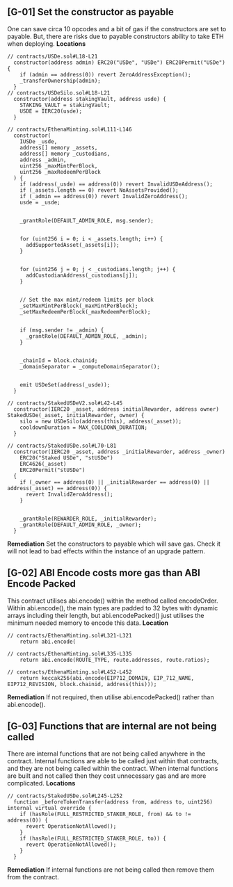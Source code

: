 ## [G-01] Set the constructor as payable
One can save circa 10 opcodes and a bit of gas if the constructors are set to payable.
But, there are risks due to payable constructors ability to take ETH when deploying.
**Locations**
```sol
// contracts/USDe.sol#L18-L21
  constructor(address admin) ERC20("USDe", "USDe") ERC20Permit("USDe") {
    if (admin == address(0)) revert ZeroAddressException();
    _transferOwnership(admin);
  }
// contracts/USDeSilo.sol#L18-L21
  constructor(address stakingVault, address usde) {
    STAKING_VAULT = stakingVault;
    USDE = IERC20(usde);
  }

// contracts/EthenaMinting.sol#L111-L146
  constructor(
    IUSDe _usde,
    address[] memory _assets,
    address[] memory _custodians,
    address _admin,
    uint256 _maxMintPerBlock,
    uint256 _maxRedeemPerBlock
  ) {
    if (address(_usde) == address(0)) revert InvalidUSDeAddress();
    if (_assets.length == 0) revert NoAssetsProvided();
    if (_admin == address(0)) revert InvalidZeroAddress();
    usde = _usde;


    _grantRole(DEFAULT_ADMIN_ROLE, msg.sender);


    for (uint256 i = 0; i < _assets.length; i++) {
      addSupportedAsset(_assets[i]);
    }


    for (uint256 j = 0; j < _custodians.length; j++) {
      addCustodianAddress(_custodians[j]);
    }


    // Set the max mint/redeem limits per block
    _setMaxMintPerBlock(_maxMintPerBlock);
    _setMaxRedeemPerBlock(_maxRedeemPerBlock);


    if (msg.sender != _admin) {
      _grantRole(DEFAULT_ADMIN_ROLE, _admin);
    }


    _chainId = block.chainid;
    _domainSeparator = _computeDomainSeparator();


    emit USDeSet(address(_usde));
  }

// contracts/StakedUSDeV2.sol#L42-L45
  constructor(IERC20 _asset, address initialRewarder, address owner) StakedUSDe(_asset, initialRewarder, owner) {
    silo = new USDeSilo(address(this), address(_asset));
    cooldownDuration = MAX_COOLDOWN_DURATION;
  }

// contracts/StakedUSDe.sol#L70-L81
  constructor(IERC20 _asset, address _initialRewarder, address _owner)
    ERC20("Staked USDe", "stUSDe")
    ERC4626(_asset)
    ERC20Permit("stUSDe")
  {
    if (_owner == address(0) || _initialRewarder == address(0) || address(_asset) == address(0)) {
      revert InvalidZeroAddress();
    }


    _grantRole(REWARDER_ROLE, _initialRewarder);
    _grantRole(DEFAULT_ADMIN_ROLE, _owner);
  }
```
**Remediation**
Set the constructors to payable which will save gas. 
Check it will not lead to bad effects within the instance of an upgrade pattern.
## [G-02] ABI Encode costs more gas than ABI Encode Packed
This contract utilises abi.encode() within the method called encodeOrder. 
Within abi.encode(), the main types are padded to 32 bytes with dynamic arrays including their length, but abi.encodePacked() just utilises the minimum needed memory to encode this data.
**Location**
```sol
// contracts/EthenaMinting.sol#L321-L321
    return abi.encode(

// contracts/EthenaMinting.sol#L335-L335
    return abi.encode(ROUTE_TYPE, route.addresses, route.ratios);

// contracts/EthenaMinting.sol#L452-L452
    return keccak256(abi.encode(EIP712_DOMAIN, EIP_712_NAME, EIP712_REVISION, block.chainid, address(this)));
```
**Remediation**
If not required, then utilise abi.encodePacked() rather than abi.encode().
## [G-03] Functions that are internal are not being called
There are internal functions that are not being called anywhere in the contract.
Internal functions are able to be called just within that contracts, and they are not being called within the contract. 
When internal functions are built and not called then they cost unnecessary gas and are more complicated.
**Locations**
```sol
// contracts/StakedUSDe.sol#L245-L252
  function _beforeTokenTransfer(address from, address to, uint256) internal virtual override {
    if (hasRole(FULL_RESTRICTED_STAKER_ROLE, from) && to != address(0)) {
      revert OperationNotAllowed();
    }
    if (hasRole(FULL_RESTRICTED_STAKER_ROLE, to)) {
      revert OperationNotAllowed();
    }
  }
```
**Remediation**
If internal functions are not being called then remove them from the contract.